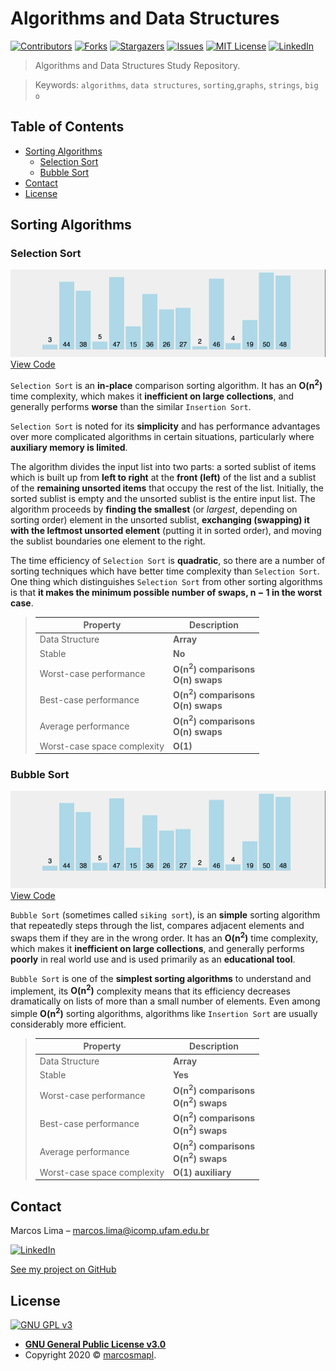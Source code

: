 # Algorithms and Data Structures

[![Contributors][contributors-shield]][contributors-url]
[![Forks][forks-shield]][forks-url]
[![Stargazers][stars-shield]][stars-url]
[![Issues][issues-shield]][issues-url]
[![MIT License][license-shield]][license-url]
[![LinkedIn][linkedin-shield]][linkedin-url]

> Algorithms and Data Structures Study Repository.

> Keywords: `algorithms`, `data structures`, `sorting`,`graphs`, `strings`, `big o`

<!-- TABLE OF CONTENTS -->
## Table of Contents
  - [Sorting Algorithms](#sorting-algorithms)
    - [Selection Sort](#selection-sort)
    - [Bubble Sort](#bubble-sort)
  - [Contact](#contact)
  - [License](#license)


## Sorting Algorithms

### Selection Sort

![](img/selection_sort.gif)
[View Code](https://github.com/marcosmapl/algorithms-data-structures/blob/master/sorting/selection_sort.c)

`Selection Sort` is an __in-place__ comparison sorting algorithm. It has an __O(n<sup>2</sup>)__ time complexity, which makes it __inefficient on large collections__, and generally performs __worse__ than the similar `Insertion Sort`.

`Selection Sort` is noted for its __simplicity__ and has performance advantages over more complicated algorithms in certain situations, particularly where __auxiliary memory is limited__.

The algorithm divides the input list into two parts: a sorted sublist of items which is built up from __left to right__ at the __front (left)__ of the list and a sublist of the __remaining unsorted items__ that occupy the rest of the list. Initially, the sorted sublist is empty and the unsorted sublist is the entire input list. The algorithm proceeds by __finding the smallest__ (or *largest*, depending on sorting order) element in the unsorted sublist, __exchanging (swapping) it with the leftmost unsorted element__ (putting it in sorted order), and moving the sublist boundaries one element to the right.

The time efficiency of `Selection Sort` is __quadratic__, so there are a number of sorting techniques which have better time complexity than `Selection Sort`. One thing which distinguishes `Selection Sort` from other sorting algorithms is that __it makes the minimum possible number of swaps, n − 1 in the worst case__.

> Property | Description
> ---  | ---
> Data Structure  | __Array__
> Stable  | __No__
> Worst-case performance | __O(n<sup>2</sup>) comparisons__ <br /> __O(n) swaps__
> Best-case performance | __O(n<sup>2</sup>) comparisons__ <br /> __O(n) swaps__
> Average performance  | __O(n<sup>2</sup>) comparisons__ <br /> __O(n) swaps__
> Worst-case space complexity  | __O(1)__

### Bubble Sort

![](img/bubble_sort.gif)
[View Code](https://github.com/marcosmapl/algorithms-data-structures/blob/master/sorting/bubble_sort.c)

`Bubble Sort` (sometimes called `siking sort`), is an __simple__ sorting algorithm that repeatedly steps through the list, compares adjacent elements and swaps them if they are in the wrong order. It has an __O(n<sup>2</sup>)__ time complexity, which makes it __inefficient on large collections__, and generally performs __poorly__ in real world use and is used primarily as an __educational tool__.

`Bubble Sort` is one of the __simplest sorting algorithms__ to understand and implement, its __O(n<sup>2</sup>)__ complexity means that its efficiency decreases dramatically on lists of more than a small number of elements. Even among simple __O(n<sup>2</sup>)__ sorting algorithms, algorithms like `Insertion Sort` are usually considerably more efficient. 

> Property | Description
> ---  | ---
> Data Structure  | __Array__
> Stable  | __Yes__
> Worst-case performance | __O(n<sup>2</sup>) comparisons__ <br /> __O(n<sup>2</sup>) swaps__
> Best-case performance | __O(n<sup>2</sup>) comparisons__ <br /> __O(n<sup>2</sup>) swaps__
> Average performance  | __O(n<sup>2</sup>) comparisons__ <br /> __O(n<sup>2</sup>) swaps__
> Worst-case space complexity  | __O(1) auxiliary__

## Contact

Marcos Lima  – marcos.lima@icomp.ufam.edu.br

[![LinkedIn][linkedin-shield]][linkedin-url]

[See my project on GitHub](https://github.com/marcosmapl/algorithms-data-structures/)

## License

[![GNU GPL v3](https://img.shields.io/badge/License-GPLv3-blue.svg)](https://www.gnu.org/licenses/gpl-3.0)

- **[GNU General Public License v3.0](https://www.gnu.org/licenses/gpl-3.0.html)**	
- Copyright 2020 © <a href="https://www.linkedin.com/in/marcosmapl" target="_blank">marcosmapl</a>.

<!-- Markdown link & img dfn's -->
[wiki]: https://github.com/marcosmapl/algorithms-data-structures/wiki
[linkedin-shield]: https://img.shields.io/badge/-LinkedIn-black.svg?style=flat-square&logo=linkedin&colorB=555
[linkedin-url]: https://linkedin.com/in/marcosmapl
[contributors-shield]: https://img.shields.io/github/contributors/marcosmapl/algorithms-data-structures.svg?style=flat-square
[contributors-url]: https://github.com/marcosmapl/algorithms-data-structures/graphs/contributors
[forks-shield]: https://img.shields.io/github/forks/marcosmapl/algorithms-data-structures.svg?style=flat-square
[forks-url]: https://github.com/marcosmapl/algorithms-data-structures/network/members
[stars-shield]: https://img.shields.io/github/stars/marcosmapl/algorithms-data-structures.svg?style=flat-square
[stars-url]: https://github.com/marcosmapl/algorithms-data-structures/stargazers
[issues-shield]: https://img.shields.io/github/issues/marcosmapl/algorithms-data-structures.svg?style=flat-square
[issues-url]: https://github.com/marcosmapl/algorithms-data-structures/issues
[license-shield]: https://img.shields.io/github/license/marcosmapl/algorithms-data-structures.svg?style=flat-square
[license-url]: https://github.com/marcosmapl/algorithms-data-structures/blob/master/LICENSE
